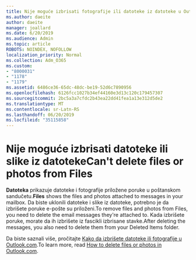 ```yaml
---
title: Nije moguće izbrisati fotografije ili datoteke iz datoteke u Outlook.com
ms.author: daeite
author: daeite
manager: joallard
ms.date: 6/20/2019
ms.audience: Admin
ms.topic: article
ROBOTS: NOINDEX, NOFOLLOW
localization_priority: Normal
ms.collection: Adm_O365
ms.custom:
- "8000031"
- "1178"
- "1179"
ms.assetid: 6486ce36-65dc-48dc-be19-52d6c7890956
ms.openlocfilehash: 6126fcc1027b34ef44160e3d13c120c179457307
ms.sourcegitcommit: 2bc5a3a7cfdc2b43ea22dd41fea1a13e312d5de2
ms.translationtype: MT
ms.contentlocale: sr-Latn-RS
ms.lasthandoff: 06/20/2019
ms.locfileid: "35115858"
---
```

# <a name="cant-delete-files-or-photos-from-files"></a><span data-ttu-id="0799d-102">Nije moguće izbrisati datoteke ili slike iz datoteke</span><span class="sxs-lookup"><span data-stu-id="0799d-102">Can't delete files or photos from Files</span></span>

<span data-ttu-id="0799d-103">**Datoteka** prikazuje datoteke i fotografije priložene poruke u poštanskom sandučetu.</span><span class="sxs-lookup"><span data-stu-id="0799d-103">**Files** shows the files and photos attached to messages in your mailbox.</span></span> <span data-ttu-id="0799d-104">Da biste uklonili datoteke i slike iz datoteke, potrebno je da izbrišete poruke e-pošte su priloženi.</span><span class="sxs-lookup"><span data-stu-id="0799d-104">To remove files and photos from Files, you need to delete the email messages they're attached to.</span></span> <span data-ttu-id="0799d-105">Kada izbrišete poruke, morate da ih izbrišete iz fascikli izbrisane stavke.</span><span class="sxs-lookup"><span data-stu-id="0799d-105">After deleting the messages, you also need to delete them from your Deleted Items folder.</span></span>

<span data-ttu-id="0799d-106">Da biste saznali više, pročitajte [Kako da izbrišete datoteke ili fotografije u Outlook.com](https://support.office.com/article/bae0531f-040f-4c42-90b9-786ca718c16d?wt.mc_id=Office_Outlook_com_Alchemy).</span><span class="sxs-lookup"><span data-stu-id="0799d-106">To learn more, read [How to delete files or photos in Outlook.com](https://support.office.com/article/bae0531f-040f-4c42-90b9-786ca718c16d?wt.mc_id=Office_Outlook_com_Alchemy).</span></span>